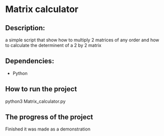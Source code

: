 # Matrix calculator

## Description:
a simple script that show how to multiply 2 matrices of any order and how to calculate the determinent of a 2 by 2 matrix

## Dependencies:

- Python

## How to run the project
python3 Matrix_calculator.py

## The progress of the project
Finished it was made as a demonstration
